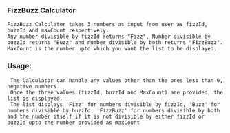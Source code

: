 <h3>FizzBuzz Calculator</h3>

	FizzBuzz Calculator takes 3 numbers as input from user as fizzId, buzzId and maxCount respectively.
	Any number divisible by fizzId returns "Fizz", Number divisible by buzzId returns "Buzz" and number divisible by both returns "FizzBuzz".
	MaxCount is the number upto which you want the list to be displayed.
  
<h3>Usage:</h3>
     
	 The Calculator can handle any values other than the ones less than 0, negative numbers. 
	 Once the three values (fizzId, buzzId and MaxCount) are provided, the list is displayed.
	 The list displays 'Fizz' for numbers divisible by fizzId, 'Buzz' for numbers divisible by buzzId, 'FizzBuzz' for numbers divisible by both and the number itself if it is not divisible by either fizzId or buzzId upto the number provided as maxCount
	 
     
     
  

     

